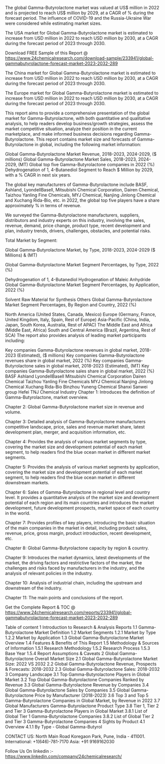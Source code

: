 The global Gamma-Butyrolactone market was valued at US$ million in 2022 and is projected to reach US$ million by 2029, at a CAGR of % during the forecast period. The influence of COVID-19 and the Russia-Ukraine War were considered while estimating market sizes.

The USA market for Global Gamma-Butyrolactone  market is estimated to increase from USD million in 2022 to reach USD million by 2030, at a CAGR during the forecast period of 2023 through 2030.

Download FREE Sample of this Report @ https://www.24chemicalresearch.com/download-sample/233941/global-gammabutyrolactone-forecast-market-2023-2032-289

The China market for Global Gamma-Butyrolactone  market is estimated to increase from USD million in 2022 to reach USD million by 2030, at a CAGR during the forecast period of 2023 through 2030.

The Europe market for Global Gamma-Butyrolactone market is estimated to increase from USD million in 2022 to reach USD million by 2030, at a CAGR during the forecast period of 2023 through 2030.

This report aims to provide a comprehensive presentation of the global market for Gamma-Butyrolactone, with both quantitative and qualitative analysis, to help readers develop business/growth strategies, assess the market competitive situation, analyze their position in the current marketplace, and make informed business decisions regarding Gamma-Butyrolactone. This report contains market size and forecasts of Gamma-Butyrolactone in global, including the following market information:

Global Gamma-Butyrolactone Market Revenue, 2018-2023, 2024-2029, ($ millions)
Global Gamma-Butyrolactone Market Sales, 2018-2023, 2024-2029, (MT)
Global top five Gamma-Butyrolactone companies in 2022 (%)
Dehydrogenation of 1, 4-Butanediol Segment to Reach $ Million by 2029, with a % CAGR in next six years.

The global key manufacturers of Gamma-Butyrolactone include BASF, Ashland, LyondellBasell, Mitsubishi Chemical Corporation, Dairen Chemical, Taizhou Yanling Fine Chemicals, MYJ Chemical, Nanjing Jinlong Chemical and Xuchang Rida-Bio, etc. in 2022, the global top five players have a share approximately % in terms of revenue.

We surveyed the Gamma-Butyrolactone manufacturers, suppliers, distributors and industry experts on this industry, involving the sales, revenue, demand, price change, product type, recent development and plan, industry trends, drivers, challenges, obstacles, and potential risks.

Total Market by Segment:

Global Gamma-Butyrolactone Market, by Type, 2018-2023, 2024-2029 ($ Millions) & (MT)

Global Gamma-Butyrolactone Market Segment Percentages, by Type, 2022 (%)

Dehydrogenation of 1, 4-Butanediol
Hydrogenation of Maleic Anhydride
Global Gamma-Butyrolactone Market Segment Percentages, by Application, 2022 (%)

Solvent
Raw Material for Synthesis
Others
Global Gamma-Butyrolactone Market Segment Percentages, By Region and Country, 2022 (%)

North America (United States, Canada, Mexico)
Europe (Germany, France, United Kingdom, Italy, Spain, Rest of Europe)
Asia-Pacific (China, India, Japan, South Korea, Australia, Rest of APAC)
The Middle East and Africa (Middle East, Africa)
South and Central America (Brazil, Argentina, Rest of SCA)
The report also provides analysis of leading market participants including:

Key companies Gamma-Butyrolactone revenues in global market, 2018-2023 (Estimated), ($ millions)
Key companies Gamma-Butyrolactone revenues share in global market, 2022 (%)
Key companies Gamma-Butyrolactone sales in global market, 2018-2023 (Estimated), (MT)
Key companies Gamma-Butyrolactone sales share in global market, 2022 (%)
BASF
Ashland
LyondellBasell
Mitsubishi Chemical Corporation
Dairen Chemical
Taizhou Yanling Fine Chemicals
MYJ Chemical
Nanjing Jinlong Chemical
Xuchang Rida-Bio
Binzhou Yuneng Chemical
Shanxi Sanwei group
Hefei TNJ Chemical Industry
Chapter 1: Introduces the definition of Gamma-Butyrolactone, market overview.

Chapter 2: Global Gamma-Butyrolactone market size in revenue and volume.

Chapter 3: Detailed analysis of Gamma-Butyrolactone manufacturers competitive landscape, price, sales and revenue market share, latest development plan, merger, and acquisition information, etc.

Chapter 4: Provides the analysis of various market segments by type, covering the market size and development potential of each market segment, to help readers find the blue ocean market in different market segments.

Chapter 5: Provides the analysis of various market segments by application, covering the market size and development potential of each market segment, to help readers find the blue ocean market in different downstream markets.

Chapter 6: Sales of Gamma-Butyrolactone in regional level and country level. It provides a quantitative analysis of the market size and development potential of each region and its main countries and introduces the market development, future development prospects, market space of each country in the world.

Chapter 7: Provides profiles of key players, introducing the basic situation of the main companies in the market in detail, including product sales, revenue, price, gross margin, product introduction, recent development, etc.

Chapter 8: Global Gamma-Butyrolactone capacity by region & country.

Chapter 9: Introduces the market dynamics, latest developments of the market, the driving factors and restrictive factors of the market, the challenges and risks faced by manufacturers in the industry, and the analysis of relevant policies in the industry.

Chapter 10: Analysis of industrial chain, including the upstream and downstream of the industry.

Chapter 11: The main points and conclusions of the report.

Get the Complete Report & TOC @ https://www.24chemicalresearch.com/reports/233941/global-gammabutyrolactone-forecast-market-2023-2032-289

Table of content
1 Introduction to Research & Analysis Reports
1.1 Gamma-Butyrolactone Market Definition
1.2 Market Segments
1.2.1 Market by Type
1.2.2 Market by Application
1.3 Global Gamma-Butyrolactone Market Overview
1.4 Features & Benefits of This Report
1.5 Methodology & Sources of Information
1.5.1 Research Methodology
1.5.2 Research Process
1.5.3 Base Year
1.5.4 Report Assumptions & Caveats
2 Global Gamma-Butyrolactone Overall Market Size
2.1 Global Gamma-Butyrolactone Market Size: 2022 VS 2032
2.2 Global Gamma-Butyrolactone Revenue, Prospects & Forecasts: 2018-2032
2.3 Global Gamma-Butyrolactone Sales: 2018-2032
3 Company Landscape
3.1 Top Gamma-Butyrolactone Players in Global Market
3.2 Top Global Gamma-Butyrolactone Companies Ranked by Revenue
3.3 Global Gamma-Butyrolactone Revenue by Companies
3.4 Global Gamma-Butyrolactone Sales by Companies
3.5 Global Gamma-Butyrolactone Price by Manufacturer (2018-2023)
3.6 Top 3 and Top 5 Gamma-Butyrolactone Companies in Global Market, by Revenue in 2022
3.7 Global Manufacturers Gamma-Butyrolactone Product Type
3.8 Tier 1, Tier 2 and Tier 3 Gamma-Butyrolactone Players in Global Market
3.8.1 List of Global Tier 1 Gamma-Butyrolactone Companies
3.8.2 List of Global Tier 2 and Tier 3 Gamma-Butyrolactone Companies
4 Sights by Product
4.1 Overview
4.1.1 By Type - Global Gamma-Butyrol

CONTACT US:
North Main Road Koregaon Park, Pune, India - 411001.
International: +1(646)-781-7170
Asia: +91 9169162030

Follow Us On linkedin :- https://www.linkedin.com/company/24chemicalresearch/
